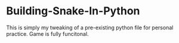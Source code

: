 # Building-Snake-In-Python
This is simply my tweaking of a pre-existing python file for personal practice. Game is fully funcitonal. 
